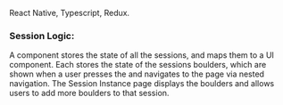 React Native, Typescript, Redux. 

### Session Logic: 

A <SessionList/> component stores the state of all the sessions, and maps them to a <SessionCard/> UI component. Each <SessionCard/> stores the state of the sessions boulders, which are shown when a user presses the <SessionCard/> and navigates to the <SessionInstance/> page via nested navigation. The Session Instance page displays the boulders and allows users to add more boulders to that session.